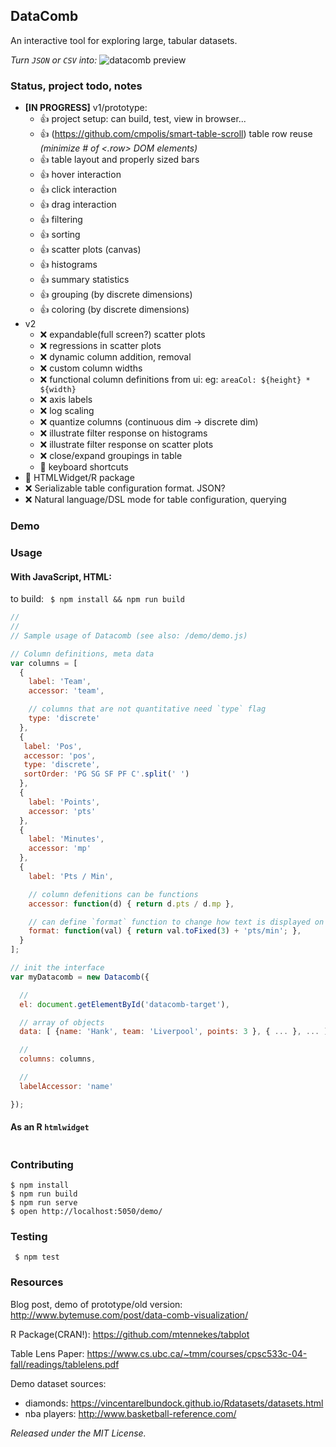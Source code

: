## DataComb
An interactive tool for exploring large, tabular datasets.

*Turn `JSON` or `CSV` into:*
![datacomb preview](https://raw.githubusercontent.com/cmpolis/datacomb/master/poc-demo.gif)

### Status, project todo, notes

* **[IN PROGRESS]** v1/prototype:
  * :thumbsup: project setup: can build, test, view in browser... 
  * :thumbsup: (https://github.com/cmpolis/smart-table-scroll) table row reuse *(minimize # of <.row> DOM elements)*
  * :thumbsup: table layout and properly sized bars
  * :thumbsup: hover interaction
  * :thumbsup: click interaction
  * :thumbsup: drag interaction
  * :thumbsup: filtering
  * :thumbsup: sorting
  * :thumbsup: scatter plots (canvas)
  * :thumbsup: histograms
  * :thumbsup: summary statistics
  * :thumbsup: grouping (by discrete dimensions)
  * :thumbsup: coloring (by discrete dimensions)
* v2
  * :x: expandable(full screen?) scatter plots
  * :x: regressions in scatter plots
  * :x: dynamic column addition, removal
  * :x: custom column widths
  * :x: functional column definitions from ui: eg: `areaCol: ${height} * ${width}`
  * :x: axis labels
  * :x: log scaling
  * :x: quantize columns (continuous dim -> discrete dim)
  * :x: illustrate filter response on histograms
  * :x: illustrate filter response on scatter plots
  * :x: close/expand groupings in table
  * :construction: keyboard shortcuts
* :construction: HTMLWidget/R package
* :x: Serializable table configuration format. JSON?
* :x: Natural language/DSL mode for table configuration, querying

### Demo

### Usage

#### With JavaScript, HTML:

to build: ` $ npm install && npm run build`

```js
//
//
// Sample usage of Datacomb (see also: /demo/demo.js)

// Column definitions, meta data
var columns = [
  {
    label: 'Team',
    accessor: 'team',

    // columns that are not quantitative need `type` flag
    type: 'discrete'
  },
  {
   label: 'Pos',
   accessor: 'pos',
   type: 'discrete',
   sortOrder: 'PG SG SF PF C'.split(' ')
  },
  {
    label: 'Points',
    accessor: 'pts'
  },
  {
    label: 'Minutes',
    accessor: 'mp'
  },
  {
    label: 'Pts / Min',

    // column defenitions can be functions
    accessor: function(d) { return d.pts / d.mp },

    // can define `format` function to change how text is displayed on the tbale
    format: function(val) { return val.toFixed(3) + 'pts/min'; },
  }
];

// init the interface
var myDatacomb = new Datacomb({

  //
  el: document.getElementById('datacomb-target'),

  // array of objects
  data: [ {name: 'Hank', team: 'Liverpool', points: 3 }, { ... }, ... ],

  //
  columns: columns,

  //
  labelAccessor: 'name'

});
```


#### As an R `htmlwidget`

```R
```


### Contributing

```shell
$ npm install
$ npm run build
$ npm run serve
$ open http://localhost:5050/demo/
```


### Testing
` $ npm test`


### Resources

Blog post, demo of prototype/old version: http://www.bytemuse.com/post/data-comb-visualization/

R Package(CRAN!): https://github.com/mtennekes/tabplot

Table Lens Paper: https://www.cs.ubc.ca/~tmm/courses/cpsc533c-04-fall/readings/tablelens.pdf

Demo dataset sources:

* diamonds: https://vincentarelbundock.github.io/Rdatasets/datasets.html
* nba players: http://www.basketball-reference.com/

*Released under the MIT License.*
